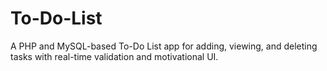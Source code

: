 # To-Do-List
A PHP and MySQL-based To-Do List app for adding, viewing, and deleting tasks with real-time validation and motivational UI.
